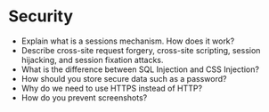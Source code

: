 # Security

- Explain what is a sessions mechanism. How does it work?
- Describe cross-site request forgery, cross-site scripting, session hijacking, and session fixation attacks.
- What is the difference between SQL Injection and CSS Injection?
- How should you store secure data such as a password?
- Why do we need to use HTTPS instead of HTTP?
- How do you prevent screenshots?